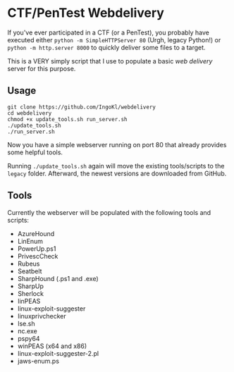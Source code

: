 # CTF/PenTest Webdelivery

If you've ever participated in a CTF (or a PenTest), you probably have executed either `python -m SimpleHTTPServer 80` (Urgh, legacy Python!) or `python -m http.server 8000` to quickly deliver some files to a target. 

This is a VERY simply script that I use to populate a basic *web delivery* server for this purpose.

## Usage

```
git clone https://github.com/IngoKl/webdelivery
cd webdelivery
chmod +x update_tools.sh run_server.sh
./update_tools.sh
./run_server.sh
```

Now you have a simple webserver running on port 80 that already provides some helpful tools.

Running `./update_tools.sh` again will move the existing tools/scripts to the `legacy` folder. Afterward, the newest versions are downloaded from GitHub.

## Tools

Currently the webserver will be populated with the following tools and scripts:

* AzureHound
* LinEnum
* PowerUp.ps1
* PrivescCheck
* Rubeus
* Seatbelt
* SharpHound (.ps1 and .exe)
* SharpUp
* Sherlock
* linPEAS
* linux-exploit-suggester
* linuxprivchecker
* lse.sh
* nc.exe
* pspy64
* winPEAS (x64 and x86)
* linux-exploit-suggester-2.pl
* jaws-enum.ps